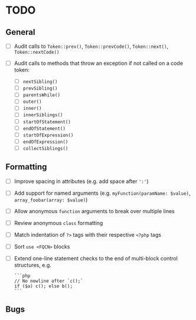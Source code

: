 # TODO

## General

- [ ] Audit calls to `Token::prev()`, `Token::prevCode()`, `Token::next()`, `Token::nextCode()`

- [ ] Audit calls to methods that throw an exception if not called on a code token:
  - [ ] `nextSibling()`
  - [ ] `prevSibling()`
  - [ ] `parentsWhile()`
  - [ ] `outer()`
  - [ ] `inner()`
  - [ ] `innerSiblings()`
  - [ ] `startOfStatement()`
  - [ ] `endOfStatement()`
  - [ ] `startOfExpression()`
  - [ ] `endOfExpression()`
  - [ ] `collectSiblings()`

## Formatting

- [ ] Improve spacing in attributes (e.g. add space after `':'`)
- [ ] Add support for named arguments (e.g. `myFunction(paramName: $value)`, `array_foobar(array: $value)`)
- [ ] Allow anonymous `function` arguments to break over multiple lines
- [ ] Review anonymous `class` formatting
- [ ] Match indentation of `?>` tags with their respective `<?php` tags
- [ ] Sort `use <FQCN>` blocks
- [ ] Extend one-line statement checks to the end of multi-block control structures, e.g.

      ```php
      // No newline after `c();`
      if ($a) c(); else b();
      ```

## Bugs

